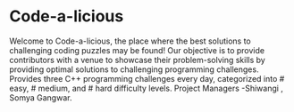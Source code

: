 # Code-a-licious
Welcome to Code-a-licious, the place where the best solutions to challenging coding puzzles may be found! Our objective is to provide contributors with a venue to showcase their problem-solving skills by providing optimal solutions to challenging programming challenges.
Provides three C++ programming challenges every day, categorized into # easy, # medium, and # hard difficulty levels. Project Managers -Shiwangi , Somya Gangwar.
